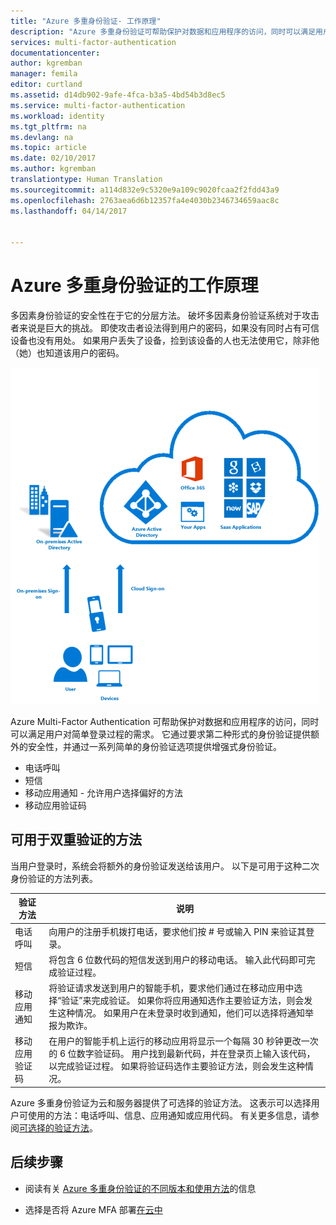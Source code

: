 ```yaml
---
title: "Azure 多重身份验证- 工作原理"
description: "Azure 多重身份验证可帮助保护对数据和应用程序的访问，同时可以满足用户对简单登录过程的需求。 它通过要求第二种形式的身份验证提供额外的安全性，并通过一系列简单的身份验证选项提供增强式身份验证。"
services: multi-factor-authentication
documentationcenter: 
author: kgremban
manager: femila
editor: curtland
ms.assetid: d14db902-9afe-4fca-b3a5-4bd54b3d8ec5
ms.service: multi-factor-authentication
ms.workload: identity
ms.tgt_pltfrm: na
ms.devlang: na
ms.topic: article
ms.date: 02/10/2017
ms.author: kgremban
translationtype: Human Translation
ms.sourcegitcommit: a114d832e9c5320e9a109c9020fcaa2f2fdd43a9
ms.openlocfilehash: 2763aea6d6b12357fa4e4030b2346734659aac8c
ms.lasthandoff: 04/14/2017


---
```

# <a name="how-azure-multi-factor-authentication-works"></a>Azure 多重身份验证的工作原理
多因素身份验证的安全性在于它的分层方法。 破坏多因素身份验证系统对于攻击者来说是巨大的挑战。 即使攻击者设法得到用户的密码，如果没有同时占有可信设备也没有用处。 如果用户丢失了设备，捡到该设备的人也无法使用它，除非他（她）也知道该用户的密码。

![验证](./media/multi-factor-authentication-how-it-works/howitworks.png)

Azure Multi-Factor Authentication 可帮助保护对数据和应用程序的访问，同时可以满足用户对简单登录过程的需求。  它通过要求第二种形式的身份验证提供额外的安全性，并通过一系列简单的身份验证选项提供增强式身份验证。

- 电话呼叫 
- 短信
- 移动应用通知 - 允许用户选择偏好的方法
- 移动应用验证码

## <a name="methods-available-for-two-step-verification"></a>可用于双重验证的方法
当用户登录时，系统会将额外的身份验证发送给该用户。  以下是可用于这种二次身份验证的方法列表。

| 验证方法 | 说明 |
| --- | --- |
| 电话呼叫 |向用户的注册手机拨打电话，要求他们按 # 号或输入 PIN 来验证其登录。 |
| 短信 |将包含 6 位数代码的短信发送到用户的移动电话。  输入此代码即可完成验证过程。 |
| 移动应用通知 |将验证请求发送到用户的智能手机，要求他们通过在移动应用中选择“验证”来完成验证。 如果你将应用通知选作主要验证方法，则会发生这种情况。  如果用户在未登录时收到通知，他们可以选择将通知举报为欺诈。 |
| 移动应用验证码 |在用户的智能手机上运行的移动应用将显示一个每隔 30 秒钟更改一次的 6 位数字验证码。 用户找到最新代码，并在登录页上输入该代码，以完成验证过程。 如果将验证码选作主要验证方法，则会发生这种情况。 |
Azure 多重身份验证为云和服务器提供了可选择的验证方法。 这表示可以选择用户可使用的方法：电话呼叫、信息、应用通知或应用代码。 有关更多信息，请参阅[可选择的验证方法](multi-factor-authentication-whats-next.md#selectable-verification-methods)。

## <a name="next-steps"></a>后续步骤

- 阅读有关 [Azure 多重身份验证的不同版本和使用方法](multi-factor-authentication-versions-plans.md)的信息

- 选择是否将 Azure MFA 部署[在云中](multi-factor-authentication-get-started-cloud.md)


